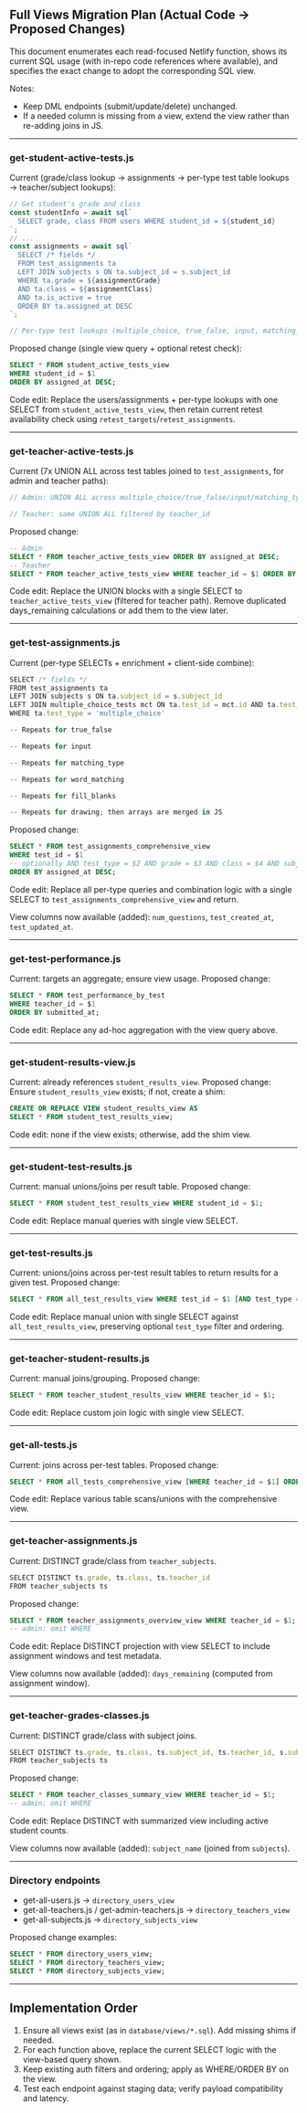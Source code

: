 ## Full Views Migration Plan (Actual Code → Proposed Changes)

This document enumerates each read-focused Netlify function, shows its current SQL usage (with in-repo code references where available), and specifies the exact change to adopt the corresponding SQL view.

Notes:
- Keep DML endpoints (submit/update/delete) unchanged.
- If a needed column is missing from a view, extend the view rather than re-adding joins in JS.

---

### get-student-active-tests.js
Current (grade/class lookup → assignments → per-type test table lookups → teacher/subject lookups):
```113:166:functions/get-student-active-tests.js
// Get student's grade and class
const studentInfo = await sql`
  SELECT grade, class FROM users WHERE student_id = ${student_id}
`;
// ...
const assignments = await sql`
  SELECT /* fields */
  FROM test_assignments ta
  LEFT JOIN subjects s ON ta.subject_id = s.subject_id
  WHERE ta.grade = ${assignmentGrade}
  AND ta.class = ${assignmentClass}
  AND ta.is_active = true
  ORDER BY ta.assigned_at DESC
`;
```
```176:257:functions/get-student-active-tests.js
// Per-type test lookups (multiple_choice, true_false, input, matching_type, word_matching, drawing, fill_blanks, speaking)
```

Proposed change (single view query + optional retest check):
```sql
SELECT * FROM student_active_tests_view
WHERE student_id = $1
ORDER BY assigned_at DESC;
```
Code edit: Replace the users/assignments + per-type lookups with one SELECT from `student_active_tests_view`, then retain current retest availability check using `retest_targets`/`retest_assignments`.

---

### get-teacher-active-tests.js
Current (7x UNION ALL across test tables joined to `test_assignments`, for admin and teacher paths):
```64:172:functions/get-teacher-active-tests.js
// Admin: UNION ALL across multiple_choice/true_false/input/matching_type/word_matching/drawing/speaking
```
```254:463:functions/get-teacher-active-tests.js
// Teacher: same UNION ALL filtered by teacher_id
```

Proposed change:
```sql
-- Admin
SELECT * FROM teacher_active_tests_view ORDER BY assigned_at DESC;
-- Teacher
SELECT * FROM teacher_active_tests_view WHERE teacher_id = $1 ORDER BY assigned_at DESC;
```
Code edit: Replace the UNION blocks with a single SELECT to `teacher_active_tests_view` (filtered for teacher path). Remove duplicated days_remaining calculations or add them to the view later.

---

### get-test-assignments.js
Current (per-type SELECTs + enrichment + client-side combine):
```217:241:functions/get-test-assignments.js
SELECT /* fields */
FROM test_assignments ta
LEFT JOIN subjects s ON ta.subject_id = s.subject_id
LEFT JOIN multiple_choice_tests mct ON ta.test_id = mct.id AND ta.test_type = 'multiple_choice'
WHERE ta.test_type = 'multiple_choice'
```
```244:266:functions/get-test-assignments.js
-- Repeats for true_false
```
```269:291:functions/get-test-assignments.js
-- Repeats for input
```
```294:316:functions/get-test-assignments.js
-- Repeats for matching_type
```
```319:339:functions/get-test-assignments.js
-- Repeats for word_matching
```
```342:364:functions/get-test-assignments.js
-- Repeats for fill_blanks
```
```367:389:functions/get-test-assignments.js
-- Repeats for drawing; then arrays are merged in JS
```

Proposed change:
```sql
SELECT * FROM test_assignments_comprehensive_view
WHERE test_id = $1
-- optionally AND test_type = $2 AND grade = $3 AND class = $4 AND subject_id = $5
ORDER BY assigned_at DESC;
```
Code edit: Replace all per-type queries and combination logic with a single SELECT to `test_assignments_comprehensive_view` and return.

View columns now available (added): `num_questions`, `test_created_at`, `test_updated_at`.

---

### get-test-performance.js
Current: targets an aggregate; ensure view usage.
Proposed change:
```sql
SELECT * FROM test_performance_by_test
WHERE teacher_id = $1
ORDER BY submitted_at;
```
Code edit: Replace any ad-hoc aggregation with the view query above.

---

### get-student-results-view.js
Current: already references `student_results_view`.
Proposed change: Ensure `student_results_view` exists; if not, create a shim:
```sql
CREATE OR REPLACE VIEW student_results_view AS
SELECT * FROM student_test_results_view;
```
Code edit: none if the view exists; otherwise, add the shim view.

---

### get-student-test-results.js
Current: manual unions/joins per result table.
Proposed change:
```sql
SELECT * FROM student_test_results_view WHERE student_id = $1;
```
Code edit: Replace manual queries with single view SELECT.

---

### get-test-results.js
Current: unions/joins across per-test result tables to return results for a given test.
Proposed change:
```sql
SELECT * FROM all_test_results_view WHERE test_id = $1 [AND test_type = $2] ORDER BY submitted_at DESC;
```
Code edit: Replace manual union with single SELECT against `all_test_results_view`, preserving optional `test_type` filter and ordering.

---

### get-teacher-student-results.js
Current: manual joins/grouping.
Proposed change:
```sql
SELECT * FROM teacher_student_results_view WHERE teacher_id = $1;
```
Code edit: Replace custom join logic with single view SELECT.

---

### get-all-tests.js
Current: joins across per-test tables.
Proposed change:
```sql
SELECT * FROM all_tests_comprehensive_view [WHERE teacher_id = $1] ORDER BY created_at DESC;
```
Code edit: Replace various table scans/unions with the comprehensive view.

---

### get-teacher-assignments.js
Current: DISTINCT grade/class from `teacher_subjects`.
```81:90:functions/get-teacher-assignments.js
SELECT DISTINCT ts.grade, ts.class, ts.teacher_id
FROM teacher_subjects ts
```
Proposed change:
```sql
SELECT * FROM teacher_assignments_overview_view WHERE teacher_id = $1;
-- admin: omit WHERE
```
Code edit: Replace DISTINCT projection with view SELECT to include assignment windows and test metadata.

View columns now available (added): `days_remaining` (computed from assignment window).

---

### get-teacher-grades-classes.js
Current: DISTINCT grade/class with subject joins.
```67:78:functions/get-teacher-grades-classes.js
SELECT DISTINCT ts.grade, ts.class, ts.subject_id, ts.teacher_id, s.subject
FROM teacher_subjects ts
```
Proposed change:
```sql
SELECT * FROM teacher_classes_summary_view WHERE teacher_id = $1;
-- admin: omit WHERE
```
Code edit: Replace DISTINCT with summarized view including active student counts.

View columns now available (added): `subject_name` (joined from `subjects`).

---

### Directory endpoints
- get-all-users.js → `directory_users_view`
- get-all-teachers.js / get-admin-teachers.js → `directory_teachers_view`
- get-all-subjects.js → `directory_subjects_view`

Proposed change examples:
```sql
SELECT * FROM directory_users_view;
SELECT * FROM directory_teachers_view;
SELECT * FROM directory_subjects_view;
```

---

## Implementation Order
1) Ensure all views exist (as in `database/views/*.sql`). Add missing shims if needed.
2) For each function above, replace the current SELECT logic with the view-based query shown.
3) Keep existing auth filters and ordering; apply as WHERE/ORDER BY on the view.
4) Test each endpoint against staging data; verify payload compatibility and latency.


